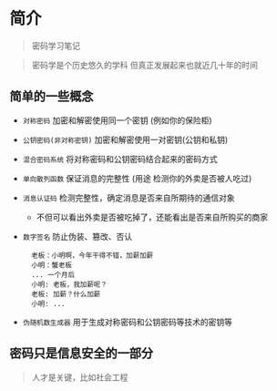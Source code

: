 # 简介

> 密码学习笔记

> 密码学是个历史悠久的学科
> 但真正发展起来也就近几十年的时间

## 简单的一些概念
- `对称密码` 加密和解密使用同一个密钥 (例如你的保险柜)
- `公钥密码(非对称密钥)` 加密和解密使用一对密钥(公钥和私钥)
- `混合密码系统` 将对称密码和公钥密码结合起来的密码方式
- `单向散列函数` 保证消息的完整性 (用途 检测你的外卖是否被人吃过)
- `消息认证码` 检测完整性，确定消息是否来自所期待的通信对象
    - 不但可以看出外卖是否被吃掉了，还能看出是否来自所购买的商家
- `数字签名` 防止伪装、篡改、否认

        老板：小明啊，今年干得不错，加薪加薪
        小明：蟹老板
        ... 一个月后
        小明: 老板，我加薪呢？
        老板: 加薪？什么加薪
        小明: ...

- `伪随机数生成器` 用于生成对称密码和公钥密码等技术的密钥等

## 密码只是信息安全的一部分

> 人才是关键，比如社会工程

